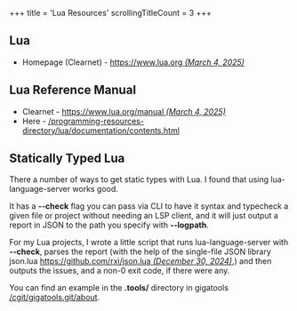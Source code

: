 +++
title               = 'Lua Resources'
scrollingTitleCount = 3
+++

## Lua

- Homepage (Clearnet) - [https://www.lua.org *(March 4, 2025)*](https://www.lua.org)

## Lua Reference Manual

- Clearnet - [https://www.lua.org/manual *(March 4, 2025)*](https://www.lua.org/manual/)
- Here - [/programming-resources-directory/lua/documentation/contents.html](/programming-resources-directory/lua/documentation/contents.html)

## Statically Typed Lua

There a number of ways to get static types with Lua. I found that using
lua-language-server works good.

It has a **--check** flag you can pass via CLI to have it syntax and typecheck a
given file or project without needing an LSP client, and it will just output a
report in JSON to the path you specify with **--logpath**.

For my Lua projects, I wrote a little script that runs lua-language-server with
**--check**, parses the report (with the help of the single-file JSON library
json.lua
[https://github.com/rxi/json.lua *(December 30, 2024)*](https://github.com/rxi/json.lua),)
and then outputs the issues, and a non-0 exit code, if there were any.

You can find an example in the **.tools/** directory in gigatools
[/cgit/gigatools.git/about](/cgit/gigatools.git/about/).

